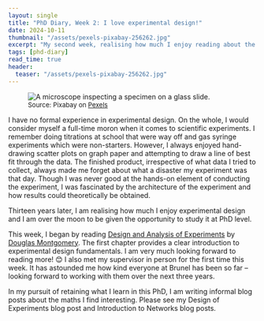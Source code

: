 ```yaml
---
layout: single
title: "PhD Diary, Week 2: I love experimental design!"
date: 2024-10-11
thumbnail: "/assets/pexels-pixabay-256262.jpg"
excerpt: "My second week, realising how much I enjoy reading about the architecture of a solid experiment."
tags: [phd-diary]
read_time: true
header:
  teaser: "/assets/pexels-pixabay-256262.jpg"
---
```


<script src="https://polyfill.io/v3/polyfill.min.js?features=es6"></script>
<script id="MathJax-script" async src="https://cdn.jsdelivr.net/npm/mathjax@3/es5/tex-mml-chtml.js"></script>
<script type="text/javascript" async
  src="https://cdnjs.cloudflare.com/ajax/libs/mathjax/2.7.7/MathJax.js?config=TeX-MML-AM_CHTML">
</script>
<figure>
  <img src="/assets/pexels-pixabay-256262.jpg" alt="A microscope inspecting a specimen on a glass slide." title="A microscope inspecting a specimen on a glass slide." style="width=100%;">
  <figcaption style="font-size: small;">Source: Pixabay on <a href = "https://www.pexels.com/photo/close-up-of-microscope-256262/">Pexels</a> </figcaption>
</figure>
I have no formal experience in experimental design. On the whole, I would consider myself a full-time moron when it comes to scientific experiments. I remember doing titrations at school that were way off and gas syringe experiments which were non-starters. However, I always enjoyed hand-drawing scatter plots on graph paper and attempting to draw a line of best fit through the data. The finished product, irrespective of what data I tried to collect, always made me forget about what a disaster my experiment was that day. Though I was never good at the hands-on element of conducting the experiment, I was fascinated by the architecture of the experiment and how results could theoretically be obtained. 


Thirteen years later, I am realising how much I enjoy experimental design and I am over the moon to be given the opportunity to study it at PhD level. 


This week, I began by reading [Design and Analysis of Experiments](https://www.wiley.com/en-us/Design+and+Analysis+of+Experiments%2C+10th+Edition-p-9781119492443) by [Douglas Montgomery](https://scholar.google.com/citations?user=5PboKNAAAAAJ&inst=18254509834311452328). The first chapter provides a clear introduction to experimental design fundamentals. I am very much looking forward to reading more! 😊 I also met my supervisor in person for the first time this week. It has astounded me how kind everyone at Brunel has been so far – looking forward to working with them over the next three years.


In my pursuit of retaining what I learn in this PhD, I am writing informal blog posts about the maths I find interesting. Please see my Design of Experiments blog post and Introduction to Networks blog posts.
